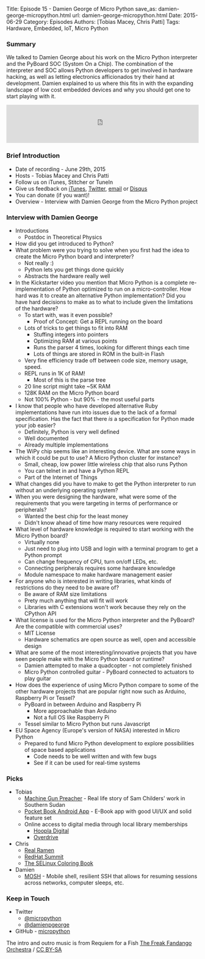 Title: Episode 15 - Damien George of Micro Python
save_as: damien-george-micropython.html
url: damien-george-micropython.html
Date: 2015-06-29
Category: Episodes
Authors: [Tobias Macey, Chris Patti]
Tags: Hardware, Embedded, IoT, Micro Python

### Summary
We talked to Damien George about his work on the Micro Python interpreter and the PyBoard SOC (Systom On a Chip). The combination of the interpreter and SOC allows Python developers to get involved in hardware hacking, as well as letting electronics afficionados try their hand at development. Damien explained to us where this fits in with the expanding landscape of low cost embedded devices and why you should get one to start playing with it.

<iframe id="audio_iframe" src="http://www.podbean.com/media/player/qvjxr-5767e0?from=wp&skin=103&postId=5728224&download=1&share=1&fonts=Helvetica&auto=0" height="100" width="100%" frameborder="0" scrolling="no" data-name="pb-iframe-player"></iframe>

### Brief Introduction
* Date of recording - June 29th, 2015
* Hosts - Tobias Macey and Chris Patti
* Follow us on iTunes, Stitcher or TuneIn
* Give us feedback on [iTunes](https://itunes.apple.com/us/podcast/podcast.-init/id981834425?mt=2&uo=6&at=&ct=), [Twitter](https://twitter.com/Podcast__init__), [email](mailto:hosts@podcastinit.com) or [Disqus](http://podcastinit.com)
* You can donate (if you want)!
* Overview - Interview with Damien George from the Micro Python project

### Interview with Damien George
* Introductions
   * Postdoc in Theoretical Physics
* How did you get introduced to Python?
* What problem were you trying to solve when you first had the idea to create the Micro Python board and interpreter?
   * Not really :)
   * Python lets you get things done quickly
   * Abstracts the hardware really well
* In the Kickstarter video you mention that Micro Python is a complete re-implementation of Python optimized to run on a micro-controller. How hard was it to create an alternative Python implementation? Did you have hard decisions to make as to what to include given the limitations of the hardware?
   * To start with, was it even possible?
     * Proof of Concept: Get a REPL running on the board
   * Lots of tricks to get things to fit into RAM
      * Stuffing integers into pointers
      * Optimizing RAM at various points
      * Runs the parser 4 times, looking for different things each time
      * Lots of things are stored in ROM in the built-in Flash
   * Very fine efficiency trade off between code size, memory usage, speed.
   * REPL runs in 1K of RAM!
      * Most of this is the parse tree
   * 20 line script might take ~5K RAM
   * 128K RAM on the Micro Python board
   * Not 100% Python - but 90% - the most useful parts
* I know that people who have developed alternative Ruby implementations have run into issues due to the lack of a formal specification. Has the fact that there _is_ a specification for Python made your job easier?
   * Definitely, Python is very well defined
   * Well documented
   * Already multiple implementations
* The WiPy chip seems like an interesting device. What are some ways in which it could be put to use? A Micro Python cluster for instance?
   * Small, cheap, low power little wireless chip that also runs Python
   * You can telnet in and have a Python REPL
   * Part of the Internet of Things
* What changes did you have to make to get the Python interpreter to run without an underlying operating system?
* When you were designing the hardware, what were some of the requirements that you were targeting in terms of performance or peripherals?
   * Wanted the best chip for the least money
   * Didn't know ahead of time how many resources were required
* What level of hardware knowledge is required to start working with the Micro Python board?
   * Virtually none
   * Just need to plug into USB and login with a terminal program to get a Python prompt
   * Can change frequency of CPU, turn on/off LEDs, etc.
   * Connecting peripherals requires some hardware knowledge
   * Module namespace to make hardware management easier
* For anyone who is interested in writing libraries, what kinds of restrictions do they need to be aware of?
   * Be aware of RAM size limitations
   * Prety much anything that will fit will work
   * Libraries with C extensions won't work because they rely on the CPython API
* What license is used for the Micro Python interpreter and the PyBoard? Are the compatible with commercial uses?
   * MIT License
   * Hardware schematics are open source as well, open and accessible design
* What are some of the most interesting/innovative projects that you have seen people make with the Micro Python board or runtime?
   * Damien attempted to make a quadcopter - not completely finished
   * Micro Python controlled guitar - PyBoard connected to actuators to play guitar
* How does the experience of using Micro Python compare to some of the other hardware projects that are popular right now such as Arduino, Raspberry Pi or Tessel?
   * PyBoard in between Arduino and Raspberry Pi
      * More approachable than Arduino
      * Not a full OS like Raspberry Pi
   * Tessel similar to Micro Python but runs Javascript
* EU Space Agency (Europe's version of NASA) interested in Micro Python
   * Prepared to fund Micro Python development to explore possibilities of space based applications
      * Code needs to be well written and with few bugs
      * See if it can be used for real-time systems

### Picks
* Tobias
   * [Machine Gun Preacher](http://www.imdb.com/title/tt1586752/) - Real life story of Sam Childers' work in Southern Sudan
   * [Pocket Book Android App](https://play.google.com/store/apps/details?id=com.obreey.reader&hl=en) - E-Book app with good UI/UX and solid feature set
   *  Online access to digital media through local library memberships
      * [Hoopla Digital](https://www.hoopladigital.com/home;jsessionid=BA909933ECAB99A033C57A5620A272E4)
      * [Overdrive](http://app.overdrive.com/)
* Chris
   * [Real Ramen](https://en.wikipedia.org/wiki/Ramen)
   * [RedHat Summit](http://www.redhat.com/summit/)
   * [The SELinux Coloring Book](https://github.com/mairin/selinux-coloring-book/blob/master/PDF/en/selinux-coloring-book_USLetter-Stapled.pdf)
* Damien
   * [MOSH](http://mosh.mit.edu) - Mobile shell, resilient SSH that allows for resuming sessions across networks, computer sleeps, etc.

### Keep in Touch
* Twitter
  - [@micropython](https://twitter.com/micropython)
  - [@damienpgeorge](https://twitter.com/damienpgeorge)
* GitHub - [micropython](https://github.com/micropython)

The intro and outro music is from Requiem for a Fish [The Freak Fandango Orchestra](http://freemusicarchive.org/music/The_Freak_Fandango_Orchestra/)  / [CC BY-SA](http://creativecommons.org/licenses/by-sa/3.0/)
